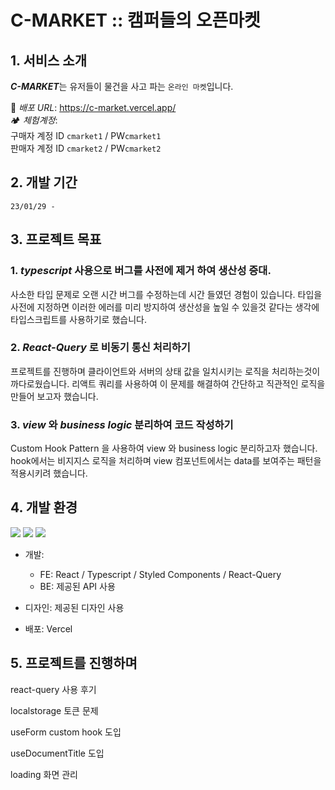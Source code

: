 # C-MARKET :: 캠퍼들의 오픈마켓

## <span id='1'>1. 서비스 소개</span>

***C-MARKET***는 유저들이 물건을 사고 파는 `온라인 마켓`입니다.  

🔗 *배포 URL*: https://c-market.vercel.app/<br>
🏕  *체험계정*:     
구매자 계정 ID `cmarket1` /  PW`cmarket1`  
판매자 계정 ID `cmarket2` /  PW`cmarket2`  
               
## <span id='3'>2. 개발 기간</span>
`23/01/29 -`

## <span id='4'>3. 프로젝트 목표</span>

### 1. ***typescript*** 사용으로 버그를 사전에 제거 하여 생산성 증대.  

  사소한 타입 문제로 오랜 시간 버그를 수정하는데 시간 들였던 경험이 있습니다. 타입을 사전에 지정하면 이러한 에러를 미리 방지하여 생산성을 높일 수 있을것 같다는 생각에 타입스크립트를 사용하기로 했습니다.  
  
### 2. ***React-Query*** 로 비동기 통신 처리하기  

  프로젝트를 진행하며 클라이언트와 서버의 상태 값을 일치시키는 로직을 처리하는것이 까다로웠습니다. 리액트 쿼리를 사용하여 이 문제를 해결하여 간단하고 직관적인 로직을 만들어 보고자 했습니다.  
  
### 3. ***view*** 와 ***business logic*** 분리하여 코드 작성하기  

  Custom Hook Pattern 을 사용하여  view 와 business logic 분리하고자 했습니다. hook에서는 비지지스 로직을 처리하며 view 컴포넌트에서는 data를 보여주는 패턴을 적용시키려 했습니다.
  
## <span id='7'>4. 개발 환경</span>

<img src='https://img.shields.io/badge/react-61DAFB?style=for-the-badge&logo=react&logoColor=black'> <img src="https://img.shields.io/badge/TypeScript-3178C6?style=for-the-badg&logo=TypeScript&logoColor=white"> <img src='https://img.shields.io/badge/styled-components-DB7093?style=for-the-badge&logo=styled-components&logoColor=black'>

- 개발: 
    * FE: React / Typescript / Styled Components / React-Query
    * BE: 제공된 API 사용
  
- 디자인: 제공된 디자인 사용

- 배포: Vercel

## <span id='12'>5. 프로젝트를 진행하며</span>  

react-query 사용 후기

localstorage 토큰 문제

useForm custom hook 도입

useDocumentTitle 도입

loading 화면 관리




